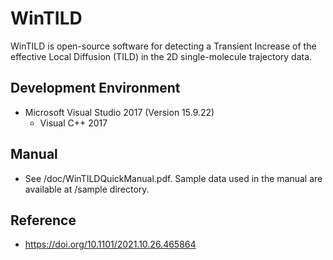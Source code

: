 # WinTILD

WinTILD is open-source software for detecting a Transient Increase of the effective Local Diffusion (TILD) in the 2D single-molecule trajectory data.

## Development Environment

- Microsoft Visual Studio 2017 (Version 15.9.22)
  - Visual C++ 2017 

## Manual

- See /doc/WinTILDQuickManual.pdf. Sample data used in the manual are available at /sample directory.

## Reference

- https://doi.org/10.1101/2021.10.26.465864
